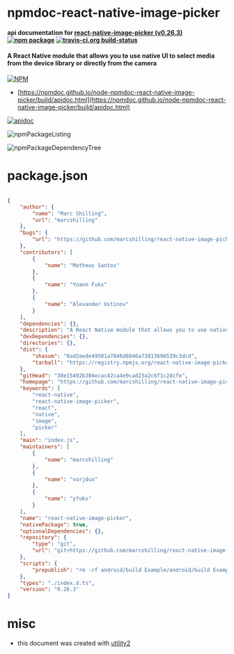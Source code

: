 # npmdoc-react-native-image-picker

#### api documentation for  [react-native-image-picker (v0.26.3)](https://github.com/marcshilling/react-native-image-picker#readme)  [![npm package](https://img.shields.io/npm/v/npmdoc-react-native-image-picker.svg?style=flat-square)](https://www.npmjs.org/package/npmdoc-react-native-image-picker) [![travis-ci.org build-status](https://api.travis-ci.org/npmdoc/node-npmdoc-react-native-image-picker.svg)](https://travis-ci.org/npmdoc/node-npmdoc-react-native-image-picker)

#### A React Native module that allows you to use native UI to select media from the device library or directly from the camera

[![NPM](https://nodei.co/npm/react-native-image-picker.png?downloads=true&downloadRank=true&stars=true)](https://www.npmjs.com/package/react-native-image-picker)

- [https://npmdoc.github.io/node-npmdoc-react-native-image-picker/build/apidoc.html](https://npmdoc.github.io/node-npmdoc-react-native-image-picker/build/apidoc.html)

[![apidoc](https://npmdoc.github.io/node-npmdoc-react-native-image-picker/build/screenCapture.buildCi.browser.%252Ftmp%252Fbuild%252Fapidoc.html.png)](https://npmdoc.github.io/node-npmdoc-react-native-image-picker/build/apidoc.html)

![npmPackageListing](https://npmdoc.github.io/node-npmdoc-react-native-image-picker/build/screenCapture.npmPackageListing.svg)

![npmPackageDependencyTree](https://npmdoc.github.io/node-npmdoc-react-native-image-picker/build/screenCapture.npmPackageDependencyTree.svg)



# package.json

```json

{
    "author": {
        "name": "Marc Shilling",
        "url": "marcshilling"
    },
    "bugs": {
        "url": "https://github.com/marcshilling/react-native-image-picker/issues"
    },
    "contributors": [
        {
            "name": "Matheus Santos"
        },
        {
            "name": "Yoann Fuks"
        },
        {
            "name": "Alexander Ustinov"
        }
    ],
    "dependencies": {},
    "description": "A React Native module that allows you to use native UI to select media from the device library or directly from the camera",
    "devDependencies": {},
    "directories": {},
    "dist": {
        "shasum": "0ad2eede49501a7046d8046a73813696539c3dcd",
        "tarball": "https://registry.npmjs.org/react-native-image-picker/-/react-native-image-picker-0.26.3.tgz"
    },
    "gitHead": "30e15492b304ecac42ca4e9cad23a2c6f1c2dcfe",
    "homepage": "https://github.com/marcshilling/react-native-image-picker#readme",
    "keywords": [
        "react-native",
        "react-native-image-picker",
        "react",
        "native",
        "image",
        "picker"
    ],
    "main": "index.js",
    "maintainers": [
        {
            "name": "marcshilling"
        },
        {
            "name": "vorjdux"
        },
        {
            "name": "yfuks"
        }
    ],
    "name": "react-native-image-picker",
    "nativePackage": true,
    "optionalDependencies": {},
    "repository": {
        "type": "git",
        "url": "git+https://github.com/marcshilling/react-native-image-picker.git"
    },
    "scripts": {
        "prepublish": "rm -rf android/build Example/android/build Example/android/app/build node_modules"
    },
    "types": "./index.d.ts",
    "version": "0.26.3"
}
```



# misc
- this document was created with [utility2](https://github.com/kaizhu256/node-utility2)

